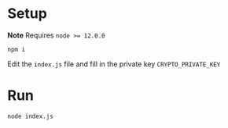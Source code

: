 # Setup

**Note** Requires `node >= 12.0.0`

`npm i`

Edit the `index.js` file and fill in the private key `CRYPTO_PRIVATE_KEY`

# Run
`node index.js`
